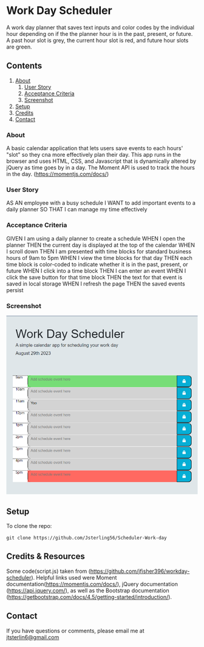 # Work Day Scheduler 
A work day planner that saves text inputs and color codes by the individual hour depending on if the the planner hour is in the past, present, or future. A past hour slot is grey, the current hour slot is red, and future hour slots are green.

## Contents
1. [About](#about)
    1. [User Story](#user%20story)
    2. [Acceptance Criteria](#acceptance%20criteria)
    3. [Screenshot](#screenshot)
2. [Setup](#setup)
3. [Credits](#credits)
4. [Contact](#contact)

### About
A basic calendar application that lets users save events to each hours' "slot" so they cna more effectively plan their day. This app runs in the browser and uses HTML, CSS, and Javascript that is dynamically altered by jQuery as time goes by in a day.
The Moment API is used to track the hours in the day. (https://momentjs.com/docs/)

### User Story
AS AN employee with a busy schedule
I WANT to add important events to a daily planner
SO THAT I can manage my time effectively

### Acceptance Criteria
GIVEN I am using a daily planner to create a schedule
WHEN I open the planner
THEN the current day is displayed at the top of the calendar
WHEN I scroll down
THEN I am presented with time blocks for standard business hours of 9am to 5pm
WHEN I view the time blocks for that day
THEN each time block is color-coded to indicate whether it is in the past, present, or future
WHEN I click into a time block
THEN I can enter an event
WHEN I click the save button for that time block
THEN the text for that event is saved in local storage
WHEN I refresh the page
THEN the saved events persist

### Screenshot
![Screenshot of deployed page](image.png)


## Setup
To clone the repo:
```
git clone https://github.com/Jsterling56/Scheduler-Work-day
```

## Credits & Resources
Some code(script.js) taken from (https://github.com/jfisher396/workday-scheduler).
Helpful links used were Moment documentation(https://momentjs.com/docs/), jQuery documentation (https://api.jquery.com/), as well as the Bootstrap documentation (https://getbootstrap.com/docs/4.5/getting-started/introduction/).

## Contact
If you have questions or comments, please email me at jtsterlin6@gmail.com


